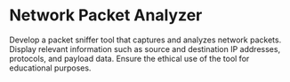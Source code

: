 # Network Packet Analyzer

Develop a packet sniffer tool that captures and analyzes network packets. Display relevant information such as source and destination IP addresses, protocols, and payload data. Ensure the ethical use of the tool for educational purposes.
